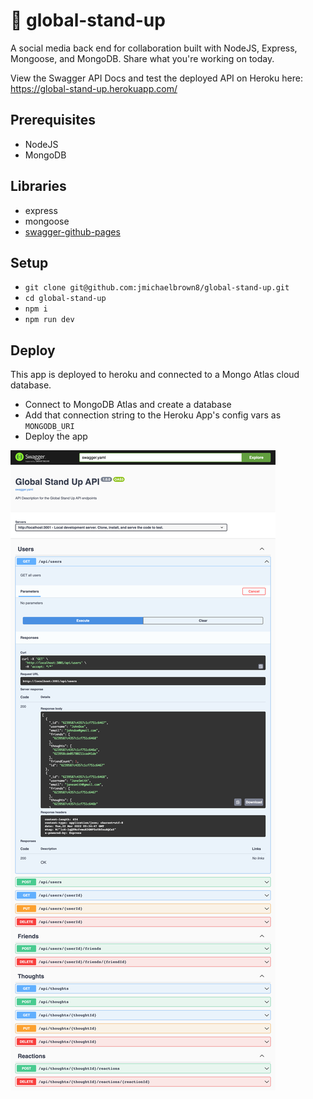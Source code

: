 # 🌅 global-stand-up

A social media back end for collaboration built with NodeJS, Express, Mongoose, and MongoDB. Share what you're working on today.

View the Swagger API Docs and test the deployed API on Heroku here: https://global-stand-up.herokuapp.com/

## Prerequisites

- NodeJS
- MongoDB

## Libraries

- express
- mongoose
- [swagger-github-pages](https://github.com/peter-evans/swagger-github-pages)

## Setup

- `git clone git@github.com:jmichaelbrown8/global-stand-up.git`
- `cd global-stand-up`
- `npm i`
- `npm run dev`

## Deploy

This app is deployed to heroku and connected to a Mongo Atlas cloud database.

- Connect to MongoDB Atlas and create a database
- Add that connection string to the Heroku App's config vars as `MONGODB_URI`
- Deploy the app

![Screenshot](./screenshot.png)
